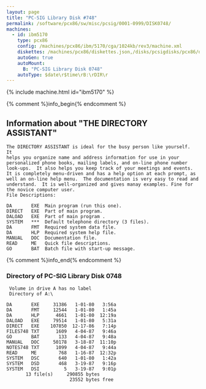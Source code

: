 ```yaml
---
layout: page
title: "PC-SIG Library Disk #748"
permalink: /software/pcx86/sw/misc/pcsig/0001-0999/DISK0748/
machines:
  - id: ibm5170
    type: pcx86
    config: /machines/pcx86/ibm/5170/cga/1024kb/rev3/machine.xml
    diskettes: /machines/pcx86/diskettes.json,/disks/pcsigdisks/pcx86/diskettes.json
    autoGen: true
    autoMount:
      B: "PC-SIG Library Disk 0748"
    autoType: $date\r$time\rB:\rDIR\r
---
```


{% include machine.html id="ibm5170" %}

{% comment %}info_begin{% endcomment %}

## Information about "THE DIRECTORY ASSISTANT"

    The DIRECTORY ASSISTANT is ideal for the busy person like yourself.  It
    helps you organize name and address information for use in your
    personalized phone books, mailing labels, and on-line phone number
    look-ups.  It also helps you keep track of your meetings and events.
    It is completely menu-driven and has a help option at each prompt, as
    well an on-line help menu.  The documentation is very easy to read and
    understand.  It is well-organized and gives manay examples. Fine for
    the novice computer user.
    File Descriptions:
    
    DA       EXE  Main program (run this one).
    DIRECT   EXE  Part of main program.
    DALOAD   EXE  Part of main program .
    SYSTEM   ***  Default telephone directory (3 files).
    DA       FMT  Required system data file.
    DA       HLP  Required system help file.
    MANUAL   DOC  Documentation file.
    READ     ME   Quick file descriptions.
    GO       BAT  Batch file with start-up message.
{% comment %}info_end{% endcomment %}


### Directory of PC-SIG Library Disk 0748

     Volume in drive A has no label
     Directory of A:\

    DA       EXE     31386   1-01-80   3:56a
    DA       FMT     12544   1-01-80   1:45a
    DA       HLP      4661   1-01-80  12:19a
    DALOAD   EXE     79514   1-01-80   5:31a
    DIRECT   EXE    107850  12-17-86   7:14p
    FILES748 TXT      1609   4-04-87   9:46a
    GO       BAT       133   4-04-87   9:48a
    MANUAL   DOC     50178   3-18-87  11:10p
    NOTES748 TXT      1099   4-04-87   9:44a
    READ     ME        768   1-16-87  12:32p
    SYSTEM   DSC       640   1-01-80   1:42a
    SYSTEM   DSD       468   3-19-87   9:16p
    SYSTEM   DSI         5   3-19-87   9:01p
           13 file(s)     290855 bytes
                           23552 bytes free
